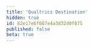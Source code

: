 ```yaml
---
title: 'Qualtrics Destination'
hidden: true
id: 62e17e6f687e4a3d32d0f875
published: false
beta: true
---
```

